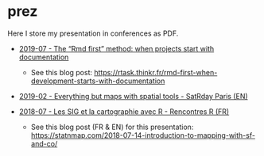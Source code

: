 
<!-- README.md is generated from README.Rmd. Please edit that file -->

# prez

Here I store my presentation in conferences as PDF.

  - [2019-07 - The “Rmd first” method: when projects start with
    documentation](https://github.com/statnmap/prez/blob/master/2019-07_useR_Toulouse.pdf)
    
      - See this blog post:
        <https://rtask.thinkr.fr/rmd-first-when-development-starts-with-documentation>

  - [2019-02 - Everything but maps with spatial tools - SatRday Paris
    (EN)](https://github.com/statnmap/prez/blob/master/2019-02-22_SatRdays_Paris.pdf)

  - [2018-07 - Les SIG et la cartographie avec R - Rencontres R
    (FR)](https://github.com/statnmap/prez/blob/master/2018-07-06_RR2018_Statnmap.pdf)
    
      - See this blog post (FR & EN) for this presentation:
        <https://statnmap.com/2018-07-14-introduction-to-mapping-with-sf-and-co/>
